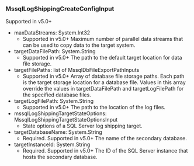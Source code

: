 ### MssqlLogShippingCreateConfigInput
Supported in v5.0+

- maxDataStreams: System.Int32
  - Supported in v5.0+
      Maximum number of parallel data streams that can be used to copy data to the target system.
- targetDataFilePath: System.String
  - Supported in v5.0+
      The path to the default target location for data file storage.
- targetFilePaths: list of MssqlDbFileExportPathInputs
  - Supported in v5.0+
      Array of database file storage paths. Each path is the target storage location for a database file. Values in this array override the values in targetDataFilePath and targetLogFilePath for the specified database files.
- targetLogFilePath: System.String
  - Supported in v5.0+
      The path to the location of the log files.
- mssqlLogShippingTargetStateOptions: MssqlLogShippingTargetStateOptionsInput
  - State options of a SQL Server log shipping target.
- targetDatabaseName: System.String
  - Required. Supported in v5.0+
      The name of the secondary database.
- targetInstanceId: System.String
  - Required. Supported in v5.0+
      The ID of the SQL Server instance that hosts the secondary database.
